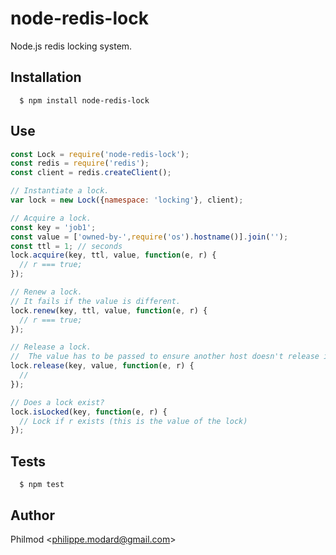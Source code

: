 # node-redis-lock

  Node.js redis locking system.

## Installation

      $ npm install node-redis-lock

## Use

```js
const Lock = require('node-redis-lock');
const redis = require('redis');
const client = redis.createClient();

// Instantiate a lock.
var lock = new Lock({namespace: 'locking'}, client);

// Acquire a lock.
const key = 'job1';
const value = ['owned-by-',require('os').hostname()].join('');
const ttl = 1; // seconds
lock.acquire(key, ttl, value, function(e, r) {
  // r === true;
});

// Renew a lock.
// It fails if the value is different.
lock.renew(key, ttl, value, function(e, r) {
  // r === true;
});

// Release a lock.
//  The value has to be passed to ensure another host doesn't release it.
lock.release(key, value, function(e, r) {
  //
});

// Does a lock exist?
lock.isLocked(key, function(e, r) {
  // Lock if r exists (this is the value of the lock)
});
```

## Tests

      $ npm test

## Author

Philmod &lt;philippe.modard@gmail.com&gt;
